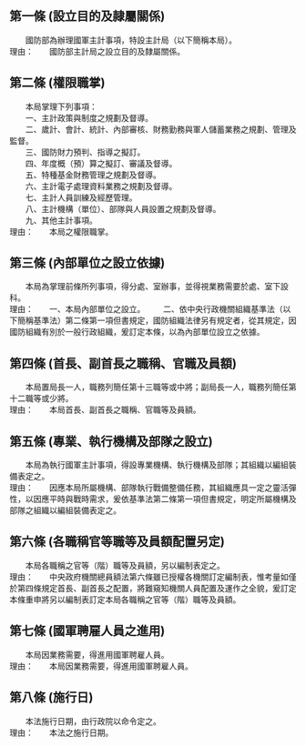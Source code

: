 第一條 (設立目的及隷屬關係)
---------------------------
　　國防部為辦理國軍主計事項，特設主計局（以下簡稱本局）。  
理由：　　國防部主計局之設立目的及隸屬關係。

第二條 (權限職掌)
-----------------
　　本局掌理下列事項：  
　　一、主計政策與制度之規劃及督導。  
　　二、歲計、會計、統計、內部審核、財務勤務與軍人儲蓄業務之規劃、管理及監督。  
　　三、國防財力預判、指導之擬訂。  
　　四、年度概（預）算之擬訂、審議及督導。  
　　五、特種基金財務管理之規劃及督導。  
　　六、主計電子處理資料業務之規劃及督導。  
　　七、主計人員訓練及經歷管理。  
　　八、主計機構（單位）、部隊與人員設置之規劃及督導。  
　　九、其他主計事項。  
理由：　　本局之權限職掌。

第三條 (內部單位之設立依據)
---------------------------
　　本局為掌理前條所列事項，得分處、室辦事，並得視業務需要於處、室下設科。  
理由：　　一、本局內部單位之設立。
　　二、依中央行政機關組織基準法（以下簡稱基準法）第二條第一項但書規定，國防組織法律另有規定者，從其規定，因國防組織有別於一般行政組織，爰訂定本條，以為內部單位設立之依據。

第四條 (首長、副首長之職稱、官職及員額)
---------------------------------------
　　本局置局長一人，職務列簡任第十三職等或中將；副局長一人，職務列簡任第十二職等或少將。  
理由：　　本局首長、副首長之職稱、官職等及員額。

第五條 (專業、執行機構及部隊之設立)
-----------------------------------
　　本局為執行國軍主計事項，得設專業機構、執行機構及部隊；其組織以編組裝備表定之。  
理由：　　因應本局所屬機構、部隊執行戰備整備任務，其組織應具一定之靈活彈性，以因應平時與戰時需求，爰依基準法第二條第一項但書規定，明定所屬機構及部隊之組織以編組裝備表定之。

第六條 (各職稱官等職等及員額配置另定)
-------------------------------------
　　本局各職稱之官等（階）職等及員額，另以編制表定之。  
理由：　　中央政府機關總員額法第六條雖已授權各機關訂定編制表，惟考量如僅於第四條規定首長、副首長之配置，將難窺知機關人員配置及運作之全貌，爰訂定本條重申將另以編制表訂定本局各職稱之官等（階）職等及員額。

第七條 (國軍聘雇人員之進用)
---------------------------
　　本局因業務需要，得進用國軍聘雇人員。  
理由：　　本局因業務需要，得進用國軍聘雇人員。

第八條 (施行日)
---------------
　　本法施行日期，由行政院以命令定之。  
理由：　　本法之施行日期。